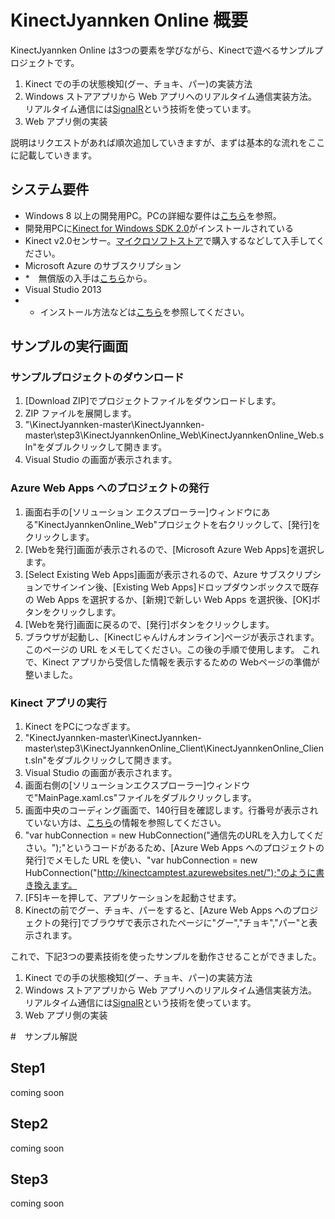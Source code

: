 # KinectJyannken Online 概要
KinectJyannken Online は3つの要素を学びながら、Kinectで遊べるサンプルプロジェクトです。

1. Kinect での手の状態検知(グー、チョキ、パー)の実装方法
2. Windows ストアアプリから Web アプリへのリアルタイム通信実装方法。リアルタイム通信には[SignalR](https://github.com/SignalR/SignalR)という技術を使っています。
3. Web アプリ側の実装

説明はリクエストがあれば順次追加していきますが、まずは基本的な流れをここに記載していきます。


## システム要件
* Windows 8 以上の開発用PC。PCの詳細な要件は[こちら](https://www.microsoft.com/en-us/download/details.aspx?id=44561)を参照。
* 開発用PCに[Kinect for Windows SDK 2.0](https://www.microsoft.com/en-us/download/details.aspx?id=44561)がインストールされている
* Kinect v2.0センサー。[マイクロソフトストア](http://www.microsoftstore.com/store/msjp/ja_JP/home)で購入するなどして入手してください。
* Microsoft Azure のサブスクリプション
* *　無償版の入手は[こちら](http://azure.microsoft.com/ja-jp/pricing/free-trial/)から。
* Visual Studio 2013
* * インストール方法などは[こちら](http://nt-d.hatenablog.com/entry/2014/09/02/002216)を参照してください。

## サンプルの実行画面
### サンプルプロジェクトのダウンロード
1. [Download ZIP]でプロジェクトファイルをダウンロードします。
2. ZIP ファイルを展開します。
3. "\KinectJyannken-master\KinectJyannken-master\step3\KinectJyannkenOnline_Web\KinectJyannkenOnline_Web.sln"をダブルクリックして開きます。
4. Visual Studio の画面が表示されます。

### Azure Web Apps へのプロジェクトの発行
1. 画面右手の[ソリューション エクスプローラー]ウィンドウにある"KinectJyannkenOnline_Web"プロジェクトを右クリックして、[発行]をクリックします。
2. [Webを発行]画面が表示されるので、[Microsoft Azure Web Apps]を選択します。
3. [Select Existing Web Apps]画面が表示されるので、Azure サブスクリプションでサインイン後、[Existing Web Apps]ドロップダウンボックスで既存の Web Apps を選択するか、[新規]で新しい Web Apps を選択後、[OK]ボタンをクリックします。
4. [Webを発行]画面に戻るので、[発行]ボタンをクリックします。
5. ブラウザが起動し、[Kinectじゃんけんオンライン]ページが表示されます。このページの URL をメモしてください。この後の手順で使用します。
これで、Kinect アプリから受信した情報を表示するための Webページの準備が整いました。

### Kinect アプリの実行
1. Kinect をPCにつなぎます。
2. "KinectJyannken-master\KinectJyannken-master\step3\KinectJyannkenOnline_Client\KinectJyannkenOnline_Client.sln"をダブルクリックして開きます。
3. Visual Studio の画面が表示されます。
4. 画面右側の[ソリューションエクスプローラー]ウィンドウで"MainPage.xaml.cs"ファイルをダブルクリックします。
5. 画面中央のコーディング画面で、140行目を確認します。行番号が表示されていない方は、[こちら](https://msdn.microsoft.com/ja-jp/library/ms165340.aspx)の情報を参照してください。
6. "var hubConnection = new HubConnection("通信先のURLを入力してください。");"というコードがあるため、[Azure Web Apps へのプロジェクトの発行]でメモした URL を使い、"var hubConnection = new HubConnection("http://kinectcamptest.azurewebsites.net/");"のように書き換えます。
7. [F5]キーを押して、アプリケーションを起動させます。
8. Kinectの前でグー、チョキ、パーをすると、[Azure Web Apps へのプロジェクトの発行]でブラウザで表示されたページに"グー","チョキ","パー"と表示されます。

これで、下記3つの要素技術を使ったサンプルを動作させることができました。

1. Kinect での手の状態検知(グー、チョキ、パー)の実装方法
2. Windows ストアアプリから Web アプリへのリアルタイム通信実装方法。リアルタイム通信には[SignalR](https://github.com/SignalR/SignalR)という技術を使っています。
3. Web アプリ側の実装

#　サンプル解説
## Step1
coming soon

## Step2
coming soon

## Step3
coming soon


